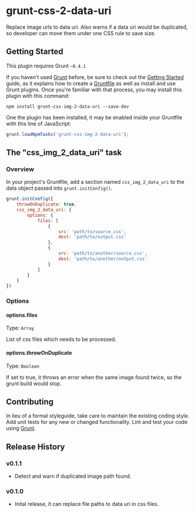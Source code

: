 # grunt-css-2-data-uri

Replace image urls to data uri. Also warns if a data uri would be duplicated, so developer can move them under one CSS rule to save size.

## Getting Started
This plugin requires Grunt `~0.4.1`

If you haven't used [Grunt](http://gruntjs.com/) before, be sure to check out the [Getting Started](http://gruntjs.com/getting-started) guide, as it explains how to create a [Gruntfile](http://gruntjs.com/sample-gruntfile) as well as install and use Grunt plugins. Once you're familiar with that process, you may install this plugin with this command:

```shell
npm install grunt-css-img-2-data-uri --save-dev
```

One the plugin has been installed, it may be enabled inside your Gruntfile with this line of JavaScript:

```js
grunt.loadNpmTasks('grunt-css-img-2-data-uri');
```

## The "css_img_2_data_uri" task

### Overview
In your project's Gruntfile, add a section named `css_img_2_data_uri` to the data object passed into `grunt.initConfig()`.

```js
grunt.initConfig({
	throwOnDuplicate: true,
    css_img_2_data_uri: {
        options: {
            files: [
                {
                    src: 'path/to/source.css',
                    dest: 'path/to/output.css'
                },
                {
                    src: 'path/to/another/source.css',
                    dest: 'path/to/another/output.css'
                }
            ]
        }
    }
})
```

### Options

#### options.files
Type: `Array`

List of css files which needs to be processed.

#### options.throwOnDuplicate
Type: `Boolean`

If set to true, it throws an error when the same image found twice, so the grunt build would stop.

## Contributing
In lieu of a formal styleguide, take care to maintain the existing coding style. Add unit tests for any new or changed functionality. Lint and test your code using [Grunt](http://gruntjs.com/).

## Release History

### v0.1.1

 * Detect and warn if duplicated image path found.

### v0.1.0

 * Inital release, it can replace file paths to data uri in css files.
